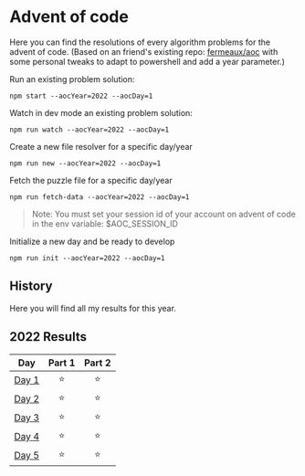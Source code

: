 # Advent of code

Here you can find the resolutions of every algorithm problems for the advent of code. (Based on an friend's existing repo: [fermeaux/aoc](https://github.com/fermeaux/advent-of-code-2021) with some personal tweaks to adapt to powershell and add a year parameter.)

Run an existing problem solution:

```
npm start --aocYear=2022 --aocDay=1
```

Watch in dev mode an existing problem solution:

```
npm run watch --aocYear=2022 --aocDay=1
```

Create a new file resolver for a specific day/year

```
npm run new --aocYear=2022 --aocDay=1
```

Fetch the puzzle file for a specific day/year

```
npm run fetch-data --aocYear=2022 --aocDay=1
```

> Note: You must set your session id of your account on advent of code in the env variable: $AOC_SESSION_ID

Initialize a new day and be ready to develop

```
npm run init --aocYear=2022 --aocDay=1
```

## History

Here you will find all my results for this year.

<!--- advent_readme_stars table --->
## 2022 Results

| Day | Part 1 | Part 2 |
| :---: | :---: | :---: |
| [Day 1](https://adventofcode.com/2022/day/1) | ⭐ | ⭐ |
| [Day 2](https://adventofcode.com/2022/day/2) | ⭐ | ⭐ |
| [Day 3](https://adventofcode.com/2022/day/3) | ⭐ | ⭐ |
| [Day 4](https://adventofcode.com/2022/day/4) | ⭐ | ⭐ |
| [Day 5](https://adventofcode.com/2022/day/5) | ⭐ | ⭐ |
<!--- advent_readme_stars table --->
